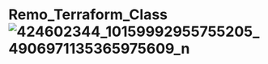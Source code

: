 # Remo_Terraform_Class![424602344_10159992955755205_4906971135365975609_n](https://github.com/mindmotivate/Remo_Terraform_Class/assets/130941970/42c5fb25-1079-40ea-ad9b-8c0b37cd7ff6)
